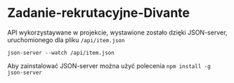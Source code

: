 # Zadanie-rekrutacyjne-Divante

API wykorzystaywane w projekcie, wystawione zostało dzięki JSON-server, uruchomionego dla pliku `/api/item.json`

`json-server --watch /api/item.json `

Aby zainstalować JSON-server można użyć polecenia `npm install -g json-server`
